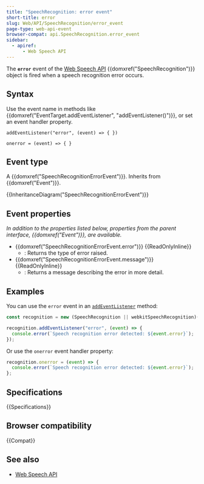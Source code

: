 ```yaml
---
title: "SpeechRecognition: error event"
short-title: error
slug: Web/API/SpeechRecognition/error_event
page-type: web-api-event
browser-compat: api.SpeechRecognition.error_event
sidebar:
  - apiref:
      - Web Speech API
---
```


The **`error`** event of the [Web Speech API](/en-US/docs/Web/API/Web_Speech_API) {{domxref("SpeechRecognition")}} object is fired when a speech recognition error occurs.

## Syntax

Use the event name in methods like {{domxref("EventTarget.addEventListener", "addEventListener()")}}, or set an event handler property.

```js-nolint
addEventListener("error", (event) => { })

onerror = (event) => { }
```

## Event type

A {{domxref("SpeechRecognitionErrorEvent")}}. Inherits from {{domxref("Event")}}.

{{InheritanceDiagram("SpeechRecognitionErrorEvent")}}

## Event properties

_In addition to the properties listed below, properties from the parent interface, {{domxref("Event")}}, are available._

- {{domxref("SpeechRecognitionErrorEvent.error")}} {{ReadOnlyInline}}
  - : Returns the type of error raised.
- {{domxref("SpeechRecognitionErrorEvent.message")}} {{ReadOnlyInline}}
  - : Returns a message describing the error in more detail.

## Examples

You can use the `error` event in an [`addEventListener`](/en-US/docs/Web/API/EventTarget/addEventListener) method:

```js
const recognition = new (SpeechRecognition || webkitSpeechRecognition)();

recognition.addEventListener("error", (event) => {
  console.error(`Speech recognition error detected: ${event.error}`);
});
```

Or use the `onerror` event handler property:

```js
recognition.onerror = (event) => {
  console.error(`Speech recognition error detected: ${event.error}`);
};
```

## Specifications

{{Specifications}}

## Browser compatibility

{{Compat}}

## See also

- [Web Speech API](/en-US/docs/Web/API/Web_Speech_API)

